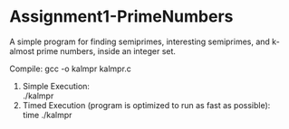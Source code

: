 # Assignment1-PrimeNumbers
A simple program for finding semiprimes, interesting semiprimes, and k-almost prime numbers, inside an integer set. 

Compile: gcc -o kalmpr kalmpr.c

1) Simple Execution:   
./kalmpr
2) Timed Execution (program is optimized to run as fast as possible):  
time ./kalmpr
